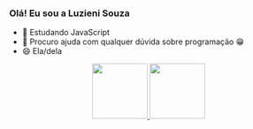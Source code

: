 ### Olá! Eu sou a Luzieni Souza

- 🌱 Estudando JavaScript
- 🤔 Procuro ajuda com qualquer dúvida sobre programação 😁
- 😄 Ela/dela

 <div align="center">
  <a href="https://github.com/rafaballerini">
  <img height="100em" src="https://github-readme-stats.vercel.app/api?username=huitanges&show_icons=true&theme=dracula&include_all_commits=true&count_private=true"/>
  <img height="100em" src="https://github-readme-stats.vercel.app/api/top-langs/?username=huitanges&layout=compact&langs_count=7&theme=dracula"/>
</div>


